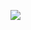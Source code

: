 <a href="https://velog.io/@jonghyun0429p/posts" target="_blank"><img src="https://img.shields.io/badge/Velog-20C997?style=flat-square&logo=Velog&logoColor=white"/></a>
